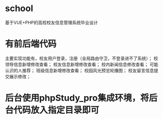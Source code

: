 # school
基于VUE+PHP的高校校友信息管理系统毕业设计
# 有前后端代码
主要实现功能有，校友用户登录，注册（全局路由守卫，不登录进不了系统）；
校领导信息新增修改查看；
校友信息新增修改查看；
校内新闻信息修改查看；
可能认识的人推荐；
班级信息新增修改查看；
校园风光预览轮播图；
校友留言信息提交展示修改；
# 后台使用phpStudy_pro集成环境，将后台代码放入指定目录即可
